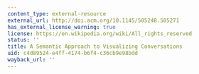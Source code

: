 ```yaml
---
content_type: external-resource
external_url: http://doi.acm.org/10.1145/505248.505271
has_external_license_warning: true
license: https://en.wikipedia.org/wiki/All_rights_reserved
status: ''
title: A Semantic Approach to Visualizing Conversations
uid: c4d89524-e4ff-4174-b6f4-c36cb9e98bdd
wayback_url: ''
---
```

